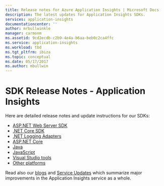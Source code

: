 ```yaml
---
title: Release notes for Azure Application Insights | Microsoft Docs
description: The latest updates for Application Insights SDKs.
services: application-insights
documentationcenter: ''
author: mrbullwinkle
manager: carmonm
ms.assetid: 9cd2ecdb-c2b9-4e4a-b6aa-beb0c2ca4ffc
ms.service: application-insights
ms.workload: tbd
ms.tgt_pltfrm: ibiza
ms.topic: conceptual
ms.date: 05/17/2017
ms.author: mbullwin
---
```

# SDK Release Notes - Application Insights
Here are detailed release notes and update instructions for our SDKs:

* [ASP.NET Web Server SDK](https://github.com/Microsoft/ApplicationInsights-server-dotnet/releases)
* [.NET Core SDK](https://github.com/Microsoft/ApplicationInsights-dotnet/releases) 
* [.NET Logging Adapters](https://github.com/Microsoft/ApplicationInsights-dotnet-logging/releases)
* [ASP.NET Core](https://github.com/Microsoft/ApplicationInsights-aspnet5/releases)
* [Java](https://github.com/Microsoft/ApplicationInsights-Java)
* [JavaScript](https://github.com/Microsoft/ApplicationInsights-JS/commits/master)
* [Visual Studio tools](release-notes-vsix.md)
* [Other platforms](https://github.com/Microsoft/ApplicationInsights-Home)

Read also our [blogs](https://azure.microsoft.com/blog/tag/application-insights/) and [Service Updates](https://azure.microsoft.com/updates/?service=application-insights) which summarize major improvements in the Application Insights service as a whole.


